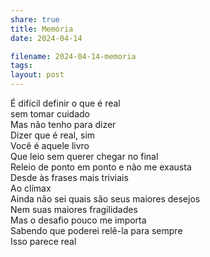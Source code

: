 ```yaml
---
share: true
title: Memória
date: 2024-04-14

filename: 2024-04-14-memoria
tags: 
layout: post
---
```


É difícil definir o que é real\
sem tomar cuidado\
Mas não tenho para dizer\
Dizer que é real, sim\
Você é aquele livro\
Que leio sem querer chegar no final\
Releio de ponto em ponto e não me exausta\
Desde às frases mais triviais\
Ao clímax\
Ainda não sei quais são seus maiores desejos\
Nem suas maiores fragilidades\
Mas o desafio pouco me importa\
Sabendo que poderei relê-la para sempre\
Isso parece real
